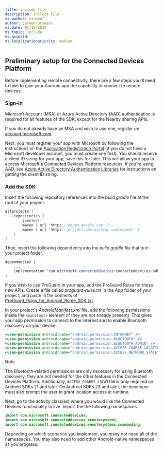 ```yaml
---
title: include file
description: include file
ms.author: carmenf
author: CarmenForsmann
ms.date: 01/10/2019
ms.topic: include
ms.assetid: 
ms.localizationpriority: medium
---
```


## Preliminary setup for the Connected Devices Platform

Before implementing remote connectivity, there are a few steps you'll need to take to give your Android app the capability to connect to remote devices.

### Sign-in

Microsoft Account (MSA) or Azure Active Directory (AAD) authentication is required for all features of the SDK, except for the Nearby sharing APIs. 

If you do not already have an MSA and wish to use one, register on [account.microsoft.com](https://account.microsoft.com/account).

Next, you must register your app with Microsoft by following the instructions on the [Application Registration Portal](https://apps.dev.microsoft.com/) (if you do not have a Microsoft developer account, you must create one first). You should receive a client ID string for your app; save this for later. This will allow your app to access Microsoft's Connected Devices Platform resources. If you're using AAD, see [Azure Active Directory Authentication Libraries](https://docs.microsoft.com/azure/active-directory/develop/active-directory-authentication-libraries) for instructions on getting the client ID string.

### Add the SDK

Insert the following repository references into the *build.gradle* file at the root of your project.

```Java
allprojects {
    repositories {
        jcenter()
        maven { url 'https://maven.google.com' }
        maven { url 'https://projectrome.bintray.com/maven/' }
    }
}
```
Then, insert the following dependency into the _build.gradle_ file that is in your project folder.

```Java
dependencies { 
    ...
    implementation 'com.microsoft.connecteddevices:connecteddevices-sdk:0.11.0'
}
```

If you wish to use ProGuard in your app, add the ProGuard Rules for these new APIs. Create a file called *proguard-rules.txt* in the *App* folder of your project, and paste in the contents of [ProGuard_Rules_for_Android_Rome_SDK.txt](https://github.com/Microsoft/project-rome/blob/master/Android/ProGuard_Rules_for_Android_Rome_SDK.txt).

In your project's *AndroidManifest.xml* file, add the following permissions inside the `<manifest>` element (if they are not already present). This gives your app permission to connect to the Internet and to enable Bluetooth discovery on your device.

```xml
<uses-permission android:name="android.permission.INTERNET" />
<uses-permission android:name="android.permission.BLUETOOTH" />
<uses-permission android:name="android.permission.BLUETOOTH_ADMIN" />
<uses-permission android:name="android.permission.ACCESS_COARSE_LOCATION" />
<uses-permission android:name="android.permission.ACCESS_NETWORK_STATE" />
```

> [!NOTE]
> The Bluetooth-related permissions are only necessary for using Bluetooth discovery; they are not needed for the other features in the Connected Devices Platform. Additionally, `ACCESS_COARSE_LOCATION` is only required on Android SDKs 21 and later. On Android SDKs 23 and later, the developer must also prompt the user to grant location access at runtime.

Next, go to the activity class(es) where you would like the Connected Devices functionality to live. Import the the following namespaces.

```java
import com.microsoft.connecteddevices;
import com.microsoft.connecteddevices.remotesystems;
import com.microsoft.connecteddevices.remotesystems.commanding;
```

Depending on which scenarios you implement, you many not need all of the namespaces. You may also need to add other Android-native namespaces as you progress.